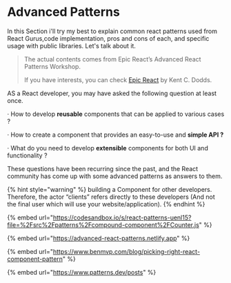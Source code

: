 # Advanced Patterns

In this Section i'll try my best to explain common react patterns used from React Gurus,code implementation, pros and cons of each, and specific usage with public libraries. Let's talk about it.

> The actual contents comes from Epic React’s Advanced React Patterns Workshop.
>
> If you have interests, you can check [Epic React](https://epicreact.dev) by Kent C. Dodds.

AS a React developer, you may have asked the following question at least once.

· How to develop **reusable** components that can be applied to various cases ?

· How to create a component that provides an easy-to-use and **simple API ?**

· What do you need to develop **extensible** components for both UI and functionality ?

These questions have been recurring since the past, and the React community has come up with some advanced patterns as answers to them.

{% hint style="warning" %}
building a Component for other developers. Therefore, the actor “clients” refers directly to these developers (And not the final user which will use your website/application).
{% endhint %}

{% embed url="https://codesandbox.io/s/react-patterns-uenl15?file=%2Fsrc%2Fpatterns%2Fcompound-component%2FCounter.js" %}

{% embed url="https://advanced-react-patterns.netlify.app" %}

{% embed url="https://www.benmvp.com/blog/picking-right-react-component-pattern" %}

{% embed url="https://www.patterns.dev/posts" %}
